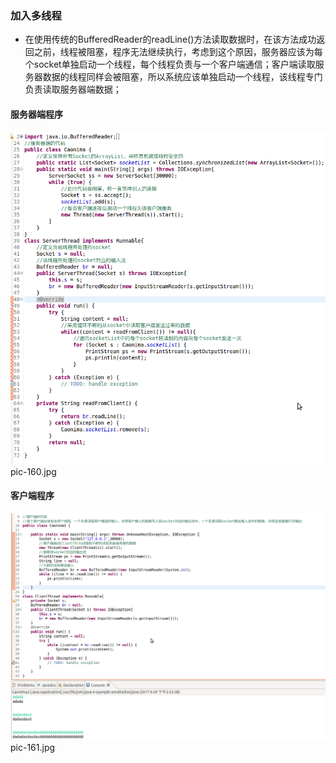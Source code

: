 ### 加入多线程
+ 在使用传统的BufferedReader的readLine()方法读取数据时，在该方法成功返回之前，线程被阻塞，程序无法继续执行，考虑到这个原因，服务器应该为每个socket单独启动一个线程，每个线程负责与一个客户端通信；客户端读取服务器数据的线程同样会被阻塞，所以系统应该单独启动一个线程，该线程专门负责读取服务器端数据；
#### 服务器端程序

![image](https://github.com/ningbaoqi/Java/blob/master/gif/pic-160.jpg) pic-160.jpg

#### 客户端程序

![image](https://github.com/ningbaoqi/Java/blob/master/gif/pic-161.jpg) pic-161.jpg

